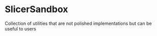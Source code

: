 # SlicerSandbox
Collection of utilities that are not polished implementations but can be useful to users
